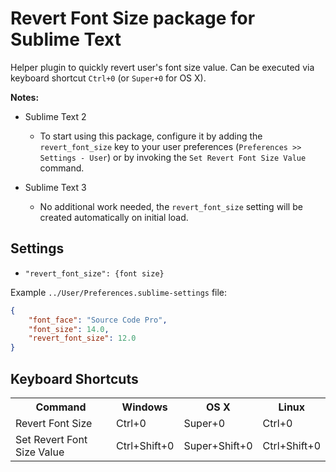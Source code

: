 # Revert Font Size package for Sublime Text

Helper plugin to quickly revert user's font size value. Can be executed via keyboard shortcut `Ctrl+0` (or `Super+0` for OS X).

**Notes:**

- Sublime Text 2
  - To start using this package, configure it by adding the `revert_font_size` key to your user preferences (`Preferences >> Settings - User`) or by invoking the `Set Revert Font Size Value` command.

- Sublime Text 3
  - No additional work needed, the `revert_font_size` setting will be created automatically on initial load.

## Settings

- `"revert_font_size": {font size}`

Example `../User/Preferences.sublime-settings` file:
```json
{
    "font_face": "Source Code Pro",
    "font_size": 14.0,
    "revert_font_size": 12.0
}
```

## Keyboard Shortcuts

<table>
  <tr>
    <th>Command</th>
    <th>Windows</th>
    <th>OS X</th>
    <th>Linux</th>
  </tr>
  <tr>
    <td>Revert Font Size</td>
    <td>Ctrl+0</td>
    <td>Super+0</td>
    <td>Ctrl+0</td>
  </tr>
  <tr>
    <td>Set Revert Font Size Value</td>
    <td>Ctrl+Shift+0</td>
    <td>Super+Shift+0</td>
    <td>Ctrl+Shift+0</td>
  </tr>
</table>
